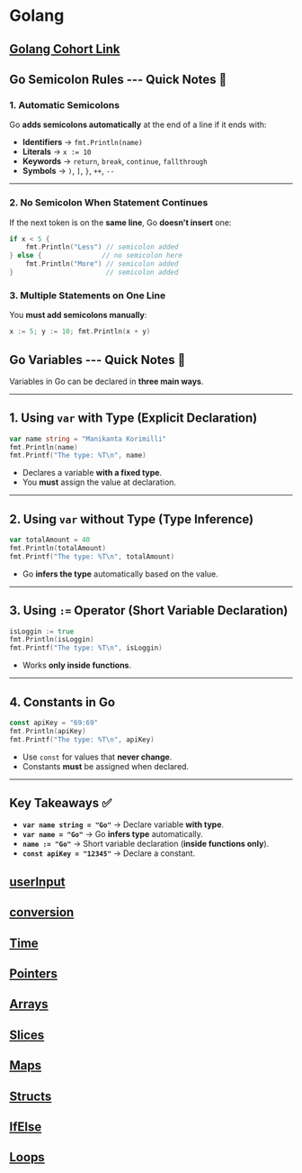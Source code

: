 # Golang

## [Golang Cohort Link ](https://petal-estimate-4e9.notion.site/Golang-cohort-1257dfd1073580238258fe25973c319b)

## Go Semicolon Rules --- Quick Notes 📝

### 1. Automatic Semicolons

Go **adds semicolons automatically** at the end of a line if it ends with:

- **Identifiers** → `fmt.Println(name)`
- **Literals** → `x := 10`
- **Keywords** → `return`, `break`, `continue`, `fallthrough`
- **Symbols** → `)`, `]`, `}`, `++`, `--`

---

### 2. No Semicolon When Statement Continues

If the next token is on the **same line**, Go **doesn't insert** one:

```go
if x < 5 {
    fmt.Println("Less") // semicolon added
} else {               // no semicolon here
    fmt.Println("More") // semicolon added
}                       // semicolon added
```

### 3. Multiple Statements on One Line

You **must add semicolons manually**:

```go
x := 5; y := 10; fmt.Println(x + y)
```

## Go Variables --- Quick Notes 📝

Variables in Go can be declared in **three main ways**.

---

## 1. Using `var` with Type (Explicit Declaration)

```go
var name string = "Manikanta Korimilli"
fmt.Println(name)
fmt.Printf("The type: %T\n", name)
```

- Declares a variable **with a fixed type**.
- You **must** assign the value at declaration.

---

## 2. Using `var` without Type (Type Inference)

```go
var totalAmount = 40
fmt.Println(totalAmount)
fmt.Printf("The type: %T\n", totalAmount)
```

- Go **infers the type** automatically based on the value.

---

## 3. Using `:=` Operator (Short Variable Declaration)

```go
isLoggin := true
fmt.Println(isLoggin)
fmt.Printf("The type: %T\n", isLoggin)
```

- Works **only inside functions**.

---

## 4. Constants in Go

```go
const apiKey = "69:69"
fmt.Println(apiKey)
fmt.Printf("The type: %T\n", apiKey)
```

- Use `const` for values that **never change**.
- Constants **must** be assigned when declared.

---

## Key Takeaways ✅

- **`var name string = "Go"`** → Declare variable **with type**.
- **`var name = "Go"`** → Go **infers type** automatically.
- **`name := "Go"`** → Short variable declaration (**inside functions
  only**).
- **`const apiKey = "12345"`** → Declare a constant.

## [userInput](/03userinput/main.go)

## [conversion](/04conversion/main.go)

## [Time](/05learn/main.go)

## [Pointers](/06mypointers/main.go)

## [Arrays](/07myarrays/main.go)

## [Slices](/08myslices/main.go)

## [Maps](/09mymaps/main.go)

## [Structs](/10mystructs/main.go)

## [IfElse](/11IfElse/main.go)

## [Loops](/12Loops/main.go)
